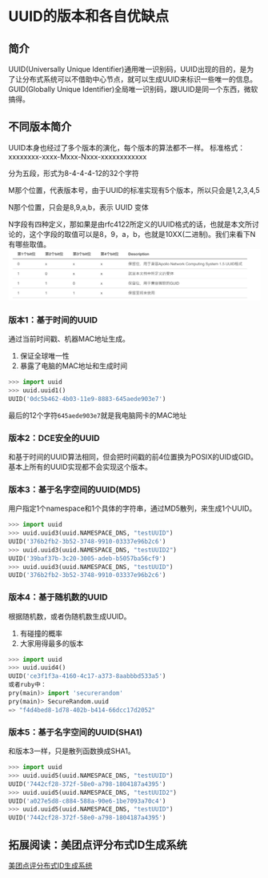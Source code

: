 # UUID的版本和各自优缺点

## 简介
UUID(Universally Unique Identifier)通用唯一识别码，UUID出现的目的，是为了让分布式系统可以不借助中心节点，就可以生成UUID来标识一些唯一的信息。GUID(Globally Unique Identifier)全局唯一识别码，跟UUID是同一个东西，微软搞得。

## 不同版本简介
UUID本身也经过了多个版本的演化，每个版本的算法都不一样。
标准格式：xxxxxxxx-xxxx-Mxxx-Nxxx-xxxxxxxxxxxx

分为五段，形式为8-4-4-4-12的32个字符

M那个位置，代表版本号，由于UUID的标准实现有5个版本，所以只会是1,2,3,4,5

N那个位置，只会是8,9,a,b，表示 UUID 变体

N字段有四种定义，那如果是由rfc4122所定义的UUID格式的话，也就是本文所讨论的，这个字段的取值可以是8，9，a，b，也就是10XX(二进制)。我们来看下N有哪些取值。
![对照表](imgs/uuid_n.jpg)

### 版本1：基于时间的UUID
通过当前时间戳、机器MAC地址生成。
1. 保证全球唯一性
2. 暴露了电脑的MAC地址和生成时间
```python
>>> import uuid
>>> uuid.uuid1()
UUID('0dc5b462-4b03-11e9-8883-645aede903e7')
```
最后的12个字符`645aede903e7`就是我电脑网卡的MAC地址

### 版本2：DCE安全的UUID
和基于时间的UUID算法相同，但会把时间戳的前4位置换为POSIX的UID或GID。基本上所有的UUID实现都不会实现这个版本。

### 版本3：基于名字空间的UUID(MD5)
用户指定1个namespace和1个具体的字符串，通过MD5散列，来生成1个UUID。
```python
>>> import uuid
>>> uuid.uuid3(uuid.NAMESPACE_DNS, "testUUID")
UUID('376b2fb2-3b52-3748-9910-03337e96b2c6')
>>> uuid.uuid3(uuid.NAMESPACE_DNS, "testUUID2")
UUID('39baf37b-3c20-3005-adeb-b5057ba56cf9')
>>> uuid.uuid3(uuid.NAMESPACE_DNS, "testUUID")
UUID('376b2fb2-3b52-3748-9910-03337e96b2c6')
```

### 版本4：基于随机数的UUID
根据随机数，或者伪随机数生成UUID。
1. 有碰撞的概率
2. 大家用得最多的版本
```python
>>> import uuid
>>> uuid.uuid4()
UUID('ce3f1f3a-4160-4c17-a373-8aabbbd533a5')
或者ruby中：
pry(main)> import 'securerandom'
pry(main)> SecureRandom.uuid
=> "f4d4bed8-1d78-402b-b414-66dcc17d2052"
```

### 版本5：基于名字空间的UUID(SHA1)
和版本3一样，只是散列函数换成SHA1。
```python
>>> import uuid
>>> uuid.uuid5(uuid.NAMESPACE_DNS, "testUUID")
UUID('7442cf28-372f-58e0-a798-1804187a4395')
>>> uuid.uuid5(uuid.NAMESPACE_DNS, "testUUID2")
UUID('a027e5d8-c884-588a-90e6-1be7093a70c4')
>>> uuid.uuid5(uuid.NAMESPACE_DNS, "testUUID")
UUID('7442cf28-372f-58e0-a798-1804187a4395')
```

## 拓展阅读：美团点评分布式ID生成系统
[美团点评分布式ID生成系统](https://tech.meituan.com/2017/04/21/mt-leaf.html)